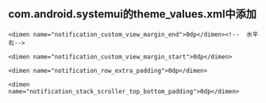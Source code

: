 ## com.android.systemui的theme_values.xml中添加

`<dimen name="notification_custom_view_margin_end">0dp</dimen><!--  水平右-->`

`<dimen name="notification_custom_view_margin_start">0dp</dimen>`

`<dimen name="notification_row_extra_padding">0dp</dimen>`

`<dimen name="notification_stack_scroller_top_bottom_padding">0dp</dimen>`

